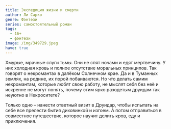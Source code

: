 ```yaml
---
title: Экспедиция жизни и смерти
author: Ли Сарко
genre: Фэнтези
series: самостоятельный роман
tags:
  - 16+
  - фэнтези
image: /img/349729.jpeg
have: true
---
```

Хмурые, мрачные слуги тьмы. Они не спят ночами и едят мертвечину. У них холодная кровь и полное отсутствие моральных принципов. Так говорят о некромантах в далёком Солнечном крае. Да и в Туманных землях, на родине, их порой побаиваются. Но что делать самим некромантам, которые любят свою работу, не мыслят себя без неё и искренне не могут понять, почему этим ярко разодетым друидам так неуютно в Некроситете?

Только одно – нанести ответный визит в Друидар, чтобы испытать на себе все прелести бытия диковинкой и изгоем. А потом отправиться в совместное путешествие, которое научит делить кров, еду и приключения.